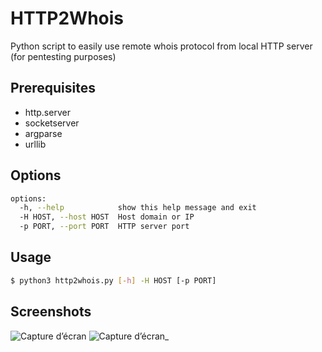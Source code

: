 # HTTP2Whois
Python script to easily use remote whois protocol from local HTTP server (for pentesting purposes)

## Prerequisites
- http.server
- socketserver
- argparse
- urllib

## Options

```bash
options:
  -h, --help            show this help message and exit
  -H HOST, --host HOST  Host domain or IP
  -p PORT, --port PORT  HTTP server port
```

## Usage

```bash
$ python3 http2whois.py [-h] -H HOST [-p PORT]
```
## Screenshots

![Capture d’écran](https://github.com/mathis2001/HTTP2Whois/assets/40497633/2d882ba7-ecc4-4828-9c41-1ffd95e7ab1d)
![Capture d’écran_](https://github.com/mathis2001/HTTP2Whois/assets/40497633/94221df9-f89a-4ba9-8226-29a6a8696223)


